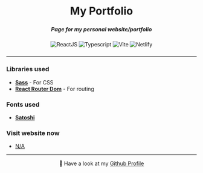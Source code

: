 <h1 align="center">My Portfolio</h1>

###

<h5 align="center">Page for my personal website/portfolio</h5>

###

<div align="center">
  
  ![ReactJS](https://img.shields.io/badge/React-4CB4FF?style=for-the-badge&logo=react&logoColor=white)
  ![Typescript](https://img.shields.io/badge/TypeScript-007ACC?style=for-the-badge&logo=typescript&logoColor=white)
  ![Vite](https://img.shields.io/badge/Vite-9D5BFE?style=for-the-badge&logo=vite&logoColor=white)
  ![Netlify](https://img.shields.io/badge/Netlify-05E1BD?style=for-the-badge&logo=netlify&logoColor=white)
  
</div>

###

---

<h3 align="left">Libraries used</h3>

- **[Sass](https://www.npmjs.com/package/sass)** - For CSS
- **[React Router Dom](https://www.npmjs.com/package/react-router-dom)** - For routing

###

<h3 align="left">Fonts used</h3>

- **[Satoshi](https://www.fontshare.com/fonts/satoshi)**

###

<h3 align="left">Visit website now</h3>

- [N/A](#)

---

<p align="center">🚀 Have a look at my <a href="https://github.com/diogoagostinho">Github Profile</a></p>

###
